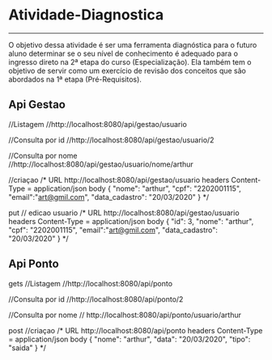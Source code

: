 # Atividade-Diagnostica
--------------------------------------------------------------------------------------------------------------

O objetivo dessa atividade é ser uma ferramenta diagnóstica para o futuro aluno determinar se o seu nível de conhecimento é adequado para o ingresso direto na 2ª etapa do curso (Especialização). Ela também tem o objetivo de servir como um exercício de revisão dos conceitos que são abordados na 1ª etapa (Pré-Requisitos).


Api Gestao
--------------------------------------------------------------------------------------------------------------
//Listagem
//http://localhost:8080/api/gestao/usuario


//Consulta por id
//http://localhost:8080/api/gestao/usuario/2


//Consulta por nome
//http://localhost:8080/api/gestao/usuario/nome/arthur

//criaçao
  /*
        URL http://localhost:8080/api/gestao/usuario
        headers
        Content-Type = application/json
        body
        {
            "nome": "arthur",
            "cpf": "2202001115",
            "email":"art@gmil.com",
            "data_cadastro": "20/03/2020"
        }
   */
   
put
// edicao usuario
/*
   URL
      http://localhost:8080/api/gestao/usuario
   headers
      Content-Type = application/json
   body
      {
          "id": 3,
          "nome": "arthur",
          "cpf": "2202001115",
          "email":"art@gmil.com",
          "data_cadastro": "20/03/2020"
      }
*/

Api Ponto
-----------------------------------------------------------
gets
//Listagem
//http://localhost:8080/api/ponto

//Consulta por id
//http://localhost:8080/api/ponto/2

//Consulta por nome
// http://localhost:8080/api/ponto/usuario/arthur
    
post
//criaçao
/*
   URL 
      http://localhost:8080/api/ponto
   headers
      Content-Type = application/json
   body
   {
       "nome": "arthur",
       "data": "20/03/2020",
       "tipo": "saida"
   }
*/